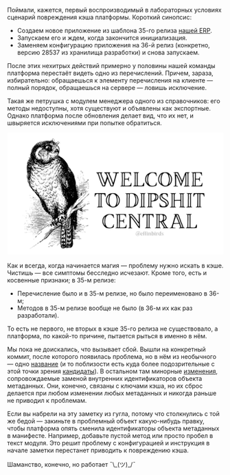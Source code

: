 ﻿Поймали, кажется, первый воспроизводимый в лабораторных условиях сценарий повреждения кэша платформы. Короткий синопсис:

- Создаем новое приложение из шаблона 35-го релиза [нашей ERP](https://firstbit.ae).
- Запускаем его и ждем, когда закончится инициализация.
- Заменяем конфигурацию приложения на 36-й релиз (конкретно, версию 28537 из хранилища разработки) и снова запускаем.

После этих нехитрых действий примерно у половины нашей команды платформа перестаёт видеть одно из перечислений. Причем, зараза, избирательно: обращаешься к элементу перечисления на клиенте — полный порядок, обращаешься на сервере — ловишь исключение.

Такая же петрушка с модулем менеджера одного из справочников: его методы недоступны, хотя существуют и объявлены как экспортные. Однако платформа после обновления делает вид, что их нет, и швыряется исключениями при попытке обратиться.

[![Welcome To Dipshit Central](welcome.jpg)](https://x.com/EffinBirds/status/1970264357427704080)

Как и всегда, когда начинается магия — проблему нужно искать в кэше. Чистишь — все симптомы бесследно исчезают. Кроме того, есть и косвенные признаки; в 35-м релизе:

- Перечисление было и в 35-м релизе, но было переименовано в 36-м;
- Методов в 35-м релизе вообще не было (в 36-м их как раз разработали). 

То есть не первого, не вторых в кэше 35-го релиза не существовало, а платформа, по какой-то причине, пытается рыться в именно в нём.

Мы пока не доискались, что вызывает сбой. Вышли на конкретный коммит, после которого появилась проблема, но в нём из необычного — одно [название](the-commit.png) (и то поблизости есть куда более подозрительные с этой точки зрения [кандидаты](the-other-commit.png)). В остальном там минорные [изменения](5ba6ac0956e0cc7bc6b520e5110420e6950478fe.diff), сопровождаемые заменой внутренних идентификаторов объекта метаданных. Они, конечно, связаны с ключами кэша, но их сброс делается при любом изменении любых метаданных и никогда раньше не приводил к проблемам.

Если вы набрели на эту заметку из гугла, потому что столкнулись с той же бедой — закиньте в проблемный объект какую-нибудь правку, чтобы платформа опять сменила идентификаторы объекта метаданных в манифесте. Например, добавьте пустой метод или просто пробел в текст модуля. Это решит проблему с конфигурацией и инструкция в начале заметки перестанет приводить к повреждению кэша.

Шаманство, конечно, но работает ¯\\_(ツ)\_/¯